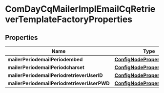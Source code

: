 
# ComDayCqMailerImplEmailCqRetrieverTemplateFactoryProperties

## Properties
Name | Type | Description | Notes
------------ | ------------- | ------------- | -------------
**mailerPeriodemailPeriodembed** | [**ConfigNodePropertyBoolean**](ConfigNodePropertyBoolean.md) |  |  [optional]
**mailerPeriodemailPeriodcharset** | [**ConfigNodePropertyString**](ConfigNodePropertyString.md) |  |  [optional]
**mailerPeriodemailPeriodretrieverUserID** | [**ConfigNodePropertyString**](ConfigNodePropertyString.md) |  |  [optional]
**mailerPeriodemailPeriodretrieverUserPWD** | [**ConfigNodePropertyString**](ConfigNodePropertyString.md) |  |  [optional]



